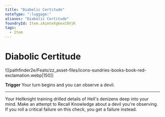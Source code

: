 ```yaml
---
title: "Diabolic Certitude"
noteType: ":luggage:"
aliases: "Diabolic Certitude"
foundryId: Item.zAimteXg6exC0VjK
tags:
  - Item
---
```


# Diabolic Certitude
![[pathfinder2e/Feats/zz_asset-files/icons-sundries-books-book-red-exclamation.webp|150]]

**Trigger** Your turn begins and you can observe a devil.

* * *

Your Hellknight training drilled details of Hell's denizens deep into your mind. Make an attempt to Recall Knowledge about a devil you're observing. If you roll a critical failure on this check, you get a failure instead.
